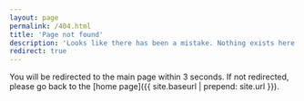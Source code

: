 ```yaml
---
layout: page
permalink: /404.html
title: 'Page not found'
description: 'Looks like there has been a mistake. Nothing exists here.'
redirect: true
---
```


You will be redirected to the main page within 3 seconds. If not redirected,
please go back to the [home page]({{ site.baseurl | prepend: site.url }}).

